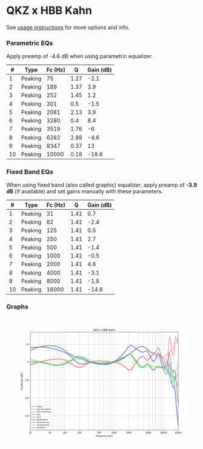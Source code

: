 # QKZ x HBB Kahn
See [usage instructions](https://github.com/jaakkopasanen/AutoEq#usage) for more options and info.

### Parametric EQs
Apply preamp of -4.6 dB when using parametric equalizer.

|   # | Type    |   Fc (Hz) |    Q |   Gain (dB) |
|-----|---------|-----------|------|-------------|
|   1 | Peaking |        75 | 1.27 |        -2.1 |
|   2 | Peaking |       189 | 1.37 |         3.9 |
|   3 | Peaking |       252 | 1.45 |         1.2 |
|   4 | Peaking |       301 | 0.5  |        -1.5 |
|   5 | Peaking |      2081 | 2.13 |         3.9 |
|   6 | Peaking |      3280 | 0.4  |         8.4 |
|   7 | Peaking |      3519 | 1.76 |        -6   |
|   8 | Peaking |      6282 | 2.88 |        -4.6 |
|   9 | Peaking |      8347 | 0.37 |        13   |
|  10 | Peaking |     10000 | 0.18 |       -18.6 |

### Fixed Band EQs
When using fixed band (also called graphic) equalizer, apply preamp of **-3.9 dB** (if available) and set gains manually with these parameters.

|   # | Type    |   Fc (Hz) |    Q |   Gain (dB) |
|-----|---------|-----------|------|-------------|
|   1 | Peaking |        31 | 1.41 |         0.7 |
|   2 | Peaking |        62 | 1.41 |        -2.4 |
|   3 | Peaking |       125 | 1.41 |         0.5 |
|   4 | Peaking |       250 | 1.41 |         2.7 |
|   5 | Peaking |       500 | 1.41 |        -1.4 |
|   6 | Peaking |      1000 | 1.41 |        -0.5 |
|   7 | Peaking |      2000 | 1.41 |         4.6 |
|   8 | Peaking |      4000 | 1.41 |        -3.1 |
|   9 | Peaking |      8000 | 1.41 |        -1.8 |
|  10 | Peaking |     16000 | 1.41 |       -14.8 |

### Graphs
![](./QKZ%20x%20HBB%20Kahn.png)
